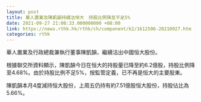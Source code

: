 ```yaml
---
layout: post
title: 華人置業及陳凱韻持續沽恒大　持股比例降至不足5%
date: 2021-09-27 21:08:33.000000000 +08:00
link: https://news.rthk.hk/rthk/ch/component/k2/1612506-20210927.htm
categories: rthk
---
```


華人置業及行政總裁兼執行董事陳凱韻，繼續沽出中國恒大股份。

根據聯交所資料顯示，陳凱韻今日在恒大的持股量已降至約6.2億股，持股比例降至4.68%。由於持股比例不足5%，按監管定義，已不再是恒大的主要股東。

陳凱韻本月4度減持恒大股份，上周五仍持有約7.51億股恒大股份，持股佔比為5.66%。
